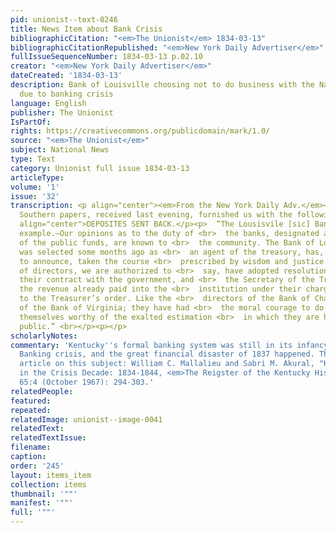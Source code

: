 ```yaml
---
pid: unionist--text-0246
title: News Item about Bank Crisis
bibliographicCitation: "<em>The Unionist</em> 1834-03-13"
bibliographicCitationRepublished: "<em>New York Daily Advertiser</em>"
fullIssueSequenceNumber: 1834-03-13 p.02.10
creator: "<em>New York Daily Advertiser</em>"
dateCreated: '1834-03-13'
description: Bank of Louisville choosing not to do business with the National government
  due to banking crisis
language: English
publisher: The Unionist
IsPartOf: 
rights: https://creativecommons.org/publicdomain/mark/1.0/
source: "<em>The Unionist</em>"
subject: National News
type: Text
category: Unionist full issue 1834-03-13
articleType: 
volume: '1'
issue: '32'
transcription: <p align="center"><em>From the New York Daily Adv.</em></p><p>  The
  Southern papers, received last evening, furnished us with the following.— <br></p><p
  align="center">DEPOSITES SENT BACK.</p><p>  “The Lousisvile [sic] Bank, a Noble
  example.—Our opinions as to the duty of <br>  the banks, designated as the depositories
  of the public funds, are known to <br>  the community. The Bank of Louisville, which
  was selected some months ago as <br>  an agent of the treasury, has, we rejoice
  to announce, taken the course <br>  prescribed by wisdom and justice. Her board
  of directors, we are authorized to <br>  say, have adopted resolutions revoking
  their contract with the government, and <br>  the Secretary of the Treasury that
  the revenue already paid into the <br>  institution under their charge is subject
  to the Treasurer’s order. Like the <br>  directors of the Bank of Charleston and
  of the Bank of Virginia; they have had <br>  the moral courage to do justice to
  themselves worthy of the exalted estimation <br>  in which they are held by an intelligent
  public.” <br></p><p></p>
scholarlyNotes: 
commentary: 'Kentucky''s formal banking system was still in its infancy when the Jacksonian
  Banking crisis, and the great financial disaster of 1837 happened. There is a scholarly
  article on this subject: William C. Mallalieu and Sabri M. Akural, "Kentucky Banks
  in the Crisis Decade: 1834-1844, <em>The Reigster of the Kentucky Historical Society</em>
  65:4 (October 1967): 294-303.'
relatedPeople: 
featured: 
repeated: 
relatedImage: unionist--image-0041
relatedText: 
relatedTextIssue: 
filename: 
caption: 
order: '245'
layout: items_item
collection: items
thumbnail: '""'
manifest: '""'
full: '""'
---
```

